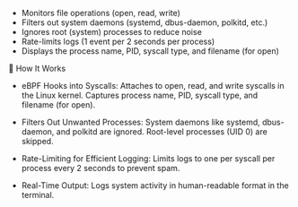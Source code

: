 - Monitors file operations (open, read, write)
- Filters out system daemons (systemd, dbus-daemon, polkitd, etc.)
- Ignores root (system) processes to reduce noise
- Rate-limits logs (1 event per 2 seconds per process)
- Displays the process name, PID, syscall type, and filename (for open)

📌 How It Works

- eBPF Hooks into Syscalls:
        Attaches to open, read, and write syscalls in the Linux kernel.
        Captures process name, PID, syscall type, and filename (for open).

- Filters Out Unwanted Processes:
        System daemons like systemd, dbus-daemon, and polkitd are ignored.
        Root-level processes (UID 0) are skipped.

- Rate-Limiting for Efficient Logging:
        Limits logs to one per syscall per process every 2 seconds to prevent spam.

- Real-Time Output:
        Logs system activity in human-readable format in the terminal.
